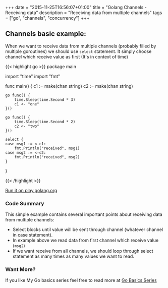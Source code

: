 +++
date = "2015-11-25T16:56:07+01:00"
title = "Golang Channels - Receiving data"
description = "Receiving data from multiple channels"
tags = ["go", "channels", "concurrency"]
+++


## Channels basic example:

When we want to receive data from multiple channels (probably filled by
multiple goroutines) we should use `select` statement. It simply choose
channel which receive value as first (It's in context of time)

{{< highlight go >}}
package main

import "time"
import "fmt"

func main() {
	c1 := make(chan string)
	c2 := make(chan string)

	go func() {
		time.Sleep(time.Second * 3)
		c1 <- "one"
	}()

	go func() {
		time.Sleep(time.Second * 2)
		c2 <- "two"
	}()

	select {
	case msg1 := <-c1:
		fmt.Println("received", msg1)
	case msg2 := <-c2:
		fmt.Println("received", msg2)
	}
}

{{< /highlight >}}

<a href="http://play.golang.org/p/wnusjAPW1g" target="_new">Run it on play.golang.org</a>

### Code Summary

This simple example contains several important points about receiving data from
multiple channels:

- Select blocks until value will be sent through channel (whatever channel in case statement).
- In example above we read data from first channel which receive value (`msg2`)
- If we want receive from all channels, we should loop through select statement
as many times as many values we want to read.


### Want More?

If you like My Go basics series feel free to read more at [Go Basics Series](/series/go-basics/)
